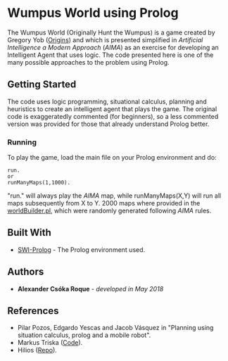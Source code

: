 # Wumpus World using Prolog

The Wumpus World (Originally Hunt the Wumpus) is a game created by Gregory Yob ([Origins](https://www.atariarchives.org/bcc1/showpage.php?page=247)) and which is presented simplified in *Artificial Intelligence a Modern Approach* (*AIMA*) as an exercise for developing an Intelligent Agent that uses logic. The code presented here is one of the many possible approaches to the problem using Prolog.

## Getting Started

The code uses logic programming, situational calculus, planning and heuristics to create an intelligent agent that plays the game. The original code is exaggeratedly commented (for beginners), so a less commented version was provided for those that already understand Prolog better.

### Running

To play the game, load the main file on your Prolog environment and do:

```
run.
or
runManyMaps(1,1000).
```
"run." will always play the *AIMA* map, while runManyMaps(X,Y) will run all maps subsequently from X to Y. 2000 maps where provided in the [worldBuilder.pl](worldBuilder.pl), which were randomly generated following *AIMA* rules.

## Built With

* [SWI-Prolog](http://www.swi-prolog.org) - The Prolog environment used.

## Authors

* **Alexander Csóka Roque** - *developed in May 2018*

## References

* Pilar Pozos, Edgardo Yescas and Jacob Vásquez in "Planning using situation calculus, prolog and a mobile robot".
* Markus Triska ([Code](https://www.metalevel.at/wumpusworld/wumpus.pl)).
* Hilios ([Repo](https://github.com/hilios/wumpus-prolog)).
